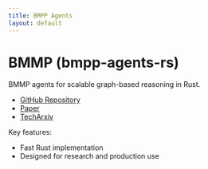 ```yaml
---
title: BMPP Agents
layout: default
---
```


# BMMP (bmpp-agents-rs)

BMMP agents for scalable graph-based reasoning in Rust.

- [GitHub Repository](https://github.com/Mec-iS/bmpp-agents-rs)
- [Paper](https://github.com/Mec-iS/bmpp-paper)
- [TechArxiv](https://www.techrxiv.org/users/685780/articles/1323323-bmpp-blindly-meaningful-prompting-protocol-for-safe-and-performant-data-exchange-between-distributed-systems-and-llms)

Key features:
- Fast Rust implementation
- Designed for research and production use
